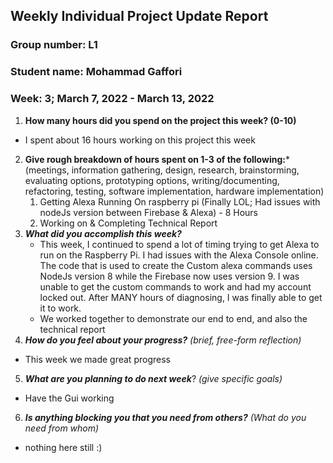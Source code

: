 ## Weekly Individual Project Update Report
### Group number:  L1
### Student name:  Mohammad Gaffori
### Week: 3; March 7, 2022 - March 13, 2022


1. **How many hours did you spend on the project this week? (0-10)**
  - I spent about 16 hours working on this project this week 
2. **Give rough breakdown of hours spent on 1-3 of the following:***
   (meetings, information gathering, design, research, brainstorming, evaluating options, prototyping options, writing/documenting, refactoring, testing, software implementation, hardware implementation)
   1. Getting Alexa Running On raspberry pi (Finally LOL; Had issues with nodeJs version between Firebase & Alexa) - 8 Hours 
   2. Working on & Completing Technical Report 
3. ***What did you accomplish this week?*** 
   - This week, I continued to spend a lot of timing trying to get Alexa to run on the Raspberry Pi. 
      I had issues with the Alexa Console online. The code that is used to create the Custom alexa commands uses NodeJs version 8 while the Firebase now uses version 9. 
      I was unable to get the custom commands to work and had my account locked out. After MANY hours of diagnosing, I was finally able to get it to work.
   - We worked together to demonstrate our end to end, and also the technical report 
4. ***How do you feel about your progress?*** _(brief, free-form reflection)_
  - This week we made great progress
5. ***What are you planning to do next week***? _(give specific goals)_
  - Have the Gui working
6. ***Is anything blocking you that you need from others?*** _(What do you need from whom)_
  - nothing here still  :) 
